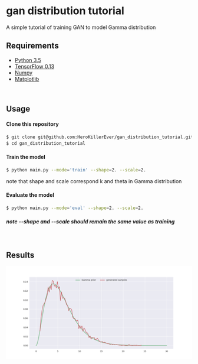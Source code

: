 # gan distribution tutorial
A simple tutorial of training GAN to model Gamma distribution 

## Requirements
* [Python 3.5](https://www.python.org/downloads/)
* [TensorFlow 0.13](https://www.tensorflow.org/install/)
* [Numpy](http://www.numpy.org/)
* [Matplotlib](http://matplotlib.org/users/installing.html)


<br>


## Usage 

#### Clone this repository
```bash
$ git clone git@github.com:HeroKillerEver/gan_distribution_tutorial.git
$ cd gan_distribution_tutorial
```

#### Train the model
```bash
$ python main.py --mode='train' --shape=2. --scale=2.
```
note that shape and scale correspond k and theta in Gamma distribution


#### Evaluate the model
```bash
$ python main.py --mode='eval' --shape=2. --scale=2.
```
##### note --shape and --scale should remain the same value as training

<br>

## Results

![alt text](jpg/gan-7000.png)


